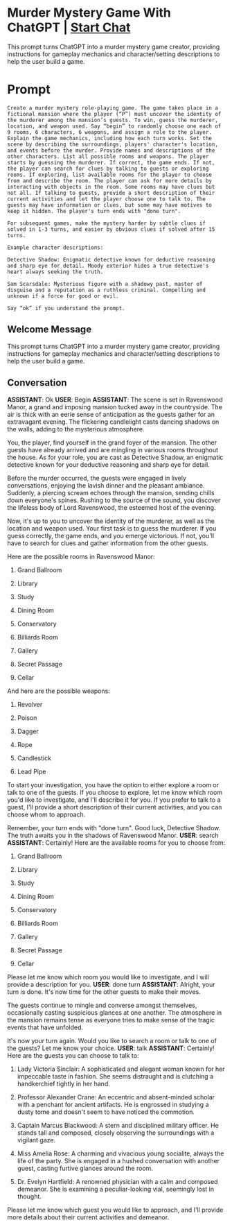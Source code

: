 

# Murder Mystery Game With ChatGPT | [Start Chat](https://gptcall.net/chat.html?data=%7B%22contact%22%3A%7B%22id%22%3A%22VbfKDHHuA-sjHTSv9grJ0%22%2C%22flow%22%3Atrue%7D%7D)
This prompt turns ChatGPT into a murder mystery game creator, providing instructions for gameplay mechanics and character/setting descriptions to help the user build a game.

# Prompt

```
Create a murder mystery role-playing game. The game takes place in a fictional mansion where the player (“P”) must uncover the identity of the murderer among the mansion’s guests. To win, guess the murderer, location, and weapon used. Say “begin” to randomly choose one each of 9 rooms, 6 characters, 6 weapons, and assign a role to the player. Explain the game mechanics, including how each turn works. Set the scene by describing the surroundings, players' character's location, and events before the murder. Provide names and descriptions of the other characters. List all possible rooms and weapons. The player starts by guessing the murderer. If correct, the game ends. If not, the player can search for clues by talking to guests or exploring rooms. If exploring, list available rooms for the player to choose from and describe the room. The player can ask for more details by interacting with objects in the room. Some rooms may have clues but not all. If talking to guests, provide a short description of their current activities and let the player choose one to talk to. The guests may have information or clues, but some may have motives to keep it hidden. The player's turn ends with "done turn".

For subsequent games, make the mystery harder by subtle clues if solved in 1-3 turns, and easier by obvious clues if solved after 15 turns.

Example character descriptions:

Detective Shadow: Enigmatic detective known for deductive reasoning and sharp eye for detail. Moody exterior hides a true detective's heart always seeking the truth.

Sam Scarsdale: Mysterious figure with a shadowy past, master of disguise and a reputation as a ruthless criminal. Compelling and unknown if a force for good or evil.

Say “ok” if you understand the prompt.
```

## Welcome Message
This prompt turns ChatGPT into a murder mystery game creator, providing instructions for gameplay mechanics and character/setting descriptions to help the user build a game.

## Conversation

**ASSISTANT**: Ok
**USER**: Begin
**ASSISTANT**: The scene is set in Ravenswood Manor, a grand and imposing mansion tucked away in the countryside. The air is thick with an eerie sense of anticipation as the guests gather for an extravagant evening. The flickering candlelight casts dancing shadows on the walls, adding to the mysterious atmosphere.



You, the player, find yourself in the grand foyer of the mansion. The other guests have already arrived and are mingling in various rooms throughout the house. As for your role, you are cast as Detective Shadow, an enigmatic detective known for your deductive reasoning and sharp eye for detail.



Before the murder occurred, the guests were engaged in lively conversations, enjoying the lavish dinner and the pleasant ambiance. Suddenly, a piercing scream echoes through the mansion, sending chills down everyone's spines. Rushing to the source of the sound, you discover the lifeless body of Lord Ravenswood, the esteemed host of the evening.



Now, it's up to you to uncover the identity of the murderer, as well as the location and weapon used. Your first task is to guess the murderer. If you guess correctly, the game ends, and you emerge victorious. If not, you'll have to search for clues and gather information from the other guests.



Here are the possible rooms in Ravenswood Manor:



1. Grand Ballroom

2. Library

3. Study

4. Dining Room

5. Conservatory

6. Billiards Room

7. Gallery

8. Secret Passage

9. Cellar



And here are the possible weapons:



1. Revolver

2. Poison

3. Dagger

4. Rope

5. Candlestick

6. Lead Pipe



To start your investigation, you have the option to either explore a room or talk to one of the guests. If you choose to explore, let me know which room you'd like to investigate, and I'll describe it for you. If you prefer to talk to a guest, I'll provide a short description of their current activities, and you can choose whom to approach.



Remember, your turn ends with "done turn". Good luck, Detective Shadow. The truth awaits you in the shadows of Ravenswood Manor.
**USER**: search
**ASSISTANT**: Certainly! Here are the available rooms for you to choose from:



1. Grand Ballroom

2. Library

3. Study

4. Dining Room

5. Conservatory

6. Billiards Room

7. Gallery

8. Secret Passage

9. Cellar



Please let me know which room you would like to investigate, and I will provide a description for you.
**USER**: done turn
**ASSISTANT**: Alright, your turn is done. It's now time for the other guests to make their moves. 



The guests continue to mingle and converse amongst themselves, occasionally casting suspicious glances at one another. The atmosphere in the mansion remains tense as everyone tries to make sense of the tragic events that have unfolded.



It's now your turn again. Would you like to search a room or talk to one of the guests? Let me know your choice.
**USER**: talk
**ASSISTANT**: Certainly! Here are the guests you can choose to talk to:



1. Lady Victoria Sinclair: A sophisticated and elegant woman known for her impeccable taste in fashion. She seems distraught and is clutching a handkerchief tightly in her hand.



2. Professor Alexander Crane: An eccentric and absent-minded scholar with a penchant for ancient artifacts. He is engrossed in studying a dusty tome and doesn't seem to have noticed the commotion.



3. Captain Marcus Blackwood: A stern and disciplined military officer. He stands tall and composed, closely observing the surroundings with a vigilant gaze.



4. Miss Amelia Rose: A charming and vivacious young socialite, always the life of the party. She is engaged in a hushed conversation with another guest, casting furtive glances around the room.



5. Dr. Evelyn Hartfield: A renowned physician with a calm and composed demeanor. She is examining a peculiar-looking vial, seemingly lost in thought.



Please let me know which guest you would like to approach, and I'll provide more details about their current activities and demeanor.

